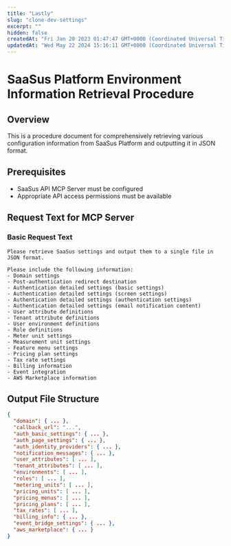 ```yaml
---
title: "Lastly"
slug: "clone-dev-settings"
excerpt: ""
hidden: false
createdAt: "Fri Jan 20 2023 01:47:47 GMT+0000 (Coordinated Universal Time)"
updatedAt: "Wed May 22 2024 15:16:11 GMT+0000 (Coordinated Universal Time)"
---
```


# SaaSus Platform Environment Information Retrieval Procedure

## Overview
This is a procedure document for comprehensively retrieving various configuration information from SaaSus Platform and outputting it in JSON format.

## Prerequisites
- SaaSus API MCP Server must be configured
- Appropriate API access permissions must be available


## Request Text for MCP Server

### Basic Request Text
```
Please retrieve SaaSus settings and output them to a single file in JSON format.

Please include the following information:
- Domain settings
- Post-authentication redirect destination
- Authentication detailed settings (basic settings)
- Authentication detailed settings (screen settings)
- Authentication detailed settings (authentication settings)
- Authentication detailed settings (email notification content)
- User attribute definitions
- Tenant attribute definitions
- User environment definitions
- Role definitions
- Meter unit settings
- Measurement unit settings
- Feature menu settings
- Pricing plan settings
- Tax rate settings
- Billing information
- Event integration
- AWS Marketplace information
```
## Output File Structure

```json
{
  "domain": { ... },
  "callback_url": "...",
  "auth_basic_settings": { ... },
  "auth_page_settings": { ... },
  "auth_identity_providers": { ... },
  "notification_messages": { ... },
  "user_attributes": [ ... ],
  "tenant_attributes": [ ... ],
  "environments": [ ... ],
  "roles": [ ... ],
  "metering_units": [ ... ],
  "pricing_units": [ ... ],
  "pricing_menus": [ ... ],
  "pricing_plans": [ ... ],
  "tax_rates": [ ... ],
  "billing_info": { ... },
  "event_bridge_settings": { ... },
  "aws_marketplace": { ... }
}
